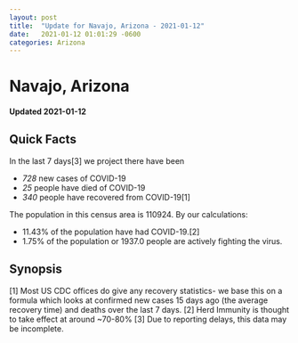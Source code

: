 ```yaml
---
layout: post
title:  "Update for Navajo, Arizona - 2021-01-12"
date:   2021-01-12 01:01:29 -0600
categories: Arizona
---
```


# Navajo, Arizona
#### Updated 2021-01-12

## Quick Facts

In the last 7 days[3] we project there have been
- *728* new cases of COVID-19
- *25* people have died of COVID-19
- *340* people have recovered from COVID-19[1]

The population in this census area is 110924. By our calculations:
- 11.43% of the population have had COVID-19.[2]
- 1.75% of the population or 1937.0 people are actively fighting the virus.

## Synopsis




[1] Most US CDC offices do give any recovery statistics- we base this on a formula which looks at confirmed new cases
15 days ago (the average recovery time) and deaths over the last 7 days.
[2] Herd Immunity is thought to take effect at around ~70-80%
[3] Due to reporting delays, this data may be incomplete. 
    